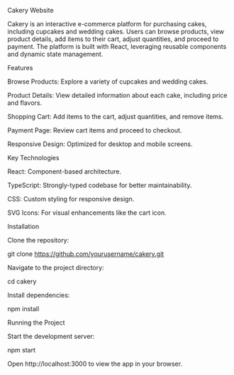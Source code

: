 Cakery Website

Cakery is an interactive e-commerce platform for purchasing cakes, including cupcakes and wedding cakes. Users can browse products, view product details, add items to their cart, adjust quantities, and proceed to payment. The platform is built with React, leveraging reusable components and dynamic state management.


Features

Browse Products: Explore a variety of cupcakes and wedding cakes.

Product Details: View detailed information about each cake, including price and flavors.

Shopping Cart: Add items to the cart, adjust quantities, and remove items.

Payment Page: Review cart items and proceed to checkout.

Responsive Design: Optimized for desktop and mobile screens.



Key Technologies

React: Component-based architecture.

TypeScript: Strongly-typed codebase for better maintainability.

CSS: Custom styling for responsive design.

SVG Icons: For visual enhancements like the cart icon.



Installation

Clone the repository:

git clone https://github.com/yourusername/cakery.git

Navigate to the project directory:

cd cakery

Install dependencies:

npm install

Running the Project

Start the development server:

npm start

Open http://localhost:3000 to view the app in your browser.




